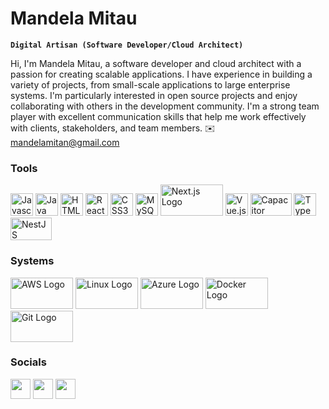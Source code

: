  # Mandela Mitau

**`Digital Artisan (Software Developer/Cloud Architect)`**

Hi, I'm Mandela Mitau, a software developer and cloud architect with a passion for creating scalable applications. I have experience in building a variety of projects, from small-scale applications to large enterprise systems. I'm particularly interested in open source projects and enjoy collaborating with others in the development community. I'm a strong team player with excellent communication skills that help me work effectively with clients, stakeholders, and team members.
✉️ [mandelamitan@gmail.com](mailto:mandelamitan@gmail.com)

### Tools

<p align="left">
<a href="https://developer.mozilla.org/en-US/docs/Web/JavaScript" target="_blank" rel="noreferrer"><img src="https://raw.githubusercontent.com/danielcranney/readme-generator/main/public/icons/skills/javascript-colored.svg" width="36" height="36" alt="Javascript" /></a>
<a href="https://www.oracle.com/java/" target="_blank" rel="noreferrer"><img src="https://raw.githubusercontent.com/danielcranney/readme-generator/main/public/icons/skills/java-colored.svg" width="36" height="36" alt="Java" /></a>
<a href="https://developer.mozilla.org/en-US/docs/Glossary/HTML5" target="_blank" rel="noreferrer"><img src="https://raw.githubusercontent.com/danielcranney/readme-generator/main/public/icons/skills/html5-colored.svg" width="36" height="36" alt="HTML5" /></a>
<a href="https://reactjs.org/" target="_blank" rel="noreferrer"><img src="https://raw.githubusercontent.com/danielcranney/readme-generator/main/public/icons/skills/react-colored.svg" width="36" height="36" alt="React" /></a>
<a href="https://www.w3.org/TR/CSS/#css" target="_blank" rel="noreferrer"><img src="https://raw.githubusercontent.com/danielcranney/readme-generator/main/public/icons/skills/css3-colored.svg" width="36" height="36" alt="CSS3" /></a>
<a href="https://www.mysql.com/" target="_blank" rel="noreferrer"><img src="https://raw.githubusercontent.com/danielcranney/readme-generator/main/public/icons/skills/mysql-colored.svg" width="36" height="36" alt="MySQL" /></a>
<a href="https://nextjs.org/"><img src="https://upload.wikimedia.org/wikipedia/commons/thumb/8/8e/Nextjs-logo.svg/1280px-Nextjs-logo.svg.png" alt="Next.js Logo" width="100" height="50"></a>
<a href="https://vuejs.org/" target="_blank"><img src="https://vuejs.org/images/logo.png" alt="Vue.js" height="36" width="36"></a>
<a href="https://capacitorjs.com/" target="_blank"><img src="https://capacitorjs.com/docs/assets/images/capacitor-index-51336ba21d2a831d216e4d8f6a2ccb9c.png" alt="Capacitor" height="36" width="66.029268276"></a>
<a href="https://www.typescriptlang.org/" target="_blank"><img src="https://seeklogo.com/images/T/typescript-logo-B29A3F462D-seeklogo.com.png" alt="TypeScript" height="36" width="36"></a>
<a href="https://nestjs.com/" target="_blank"><img src="https://nestjs.com/img/logo-small.svg" alt="NestJS" height="36" width="66.029268276"></a>

</p>

### Systems
<p align="left">
<a href="https://aws.amazon.com/"><img src="https://upload.wikimedia.org/wikipedia/commons/thumb/9/93/Amazon_Web_Services_Logo.svg/1280px-Amazon_Web_Services_Logo.svg.png" alt="AWS Logo" width="100" height="50"></a>
<a href="https://www.linuxfoundation.org/"><img src="https://upload.wikimedia.org/wikipedia/commons/thumb/3/35/Tux.svg/1024px-Tux.svg.png" alt="Linux Logo" width="100" height="50"></a>
<a href="https://azure.microsoft.com/"><img src="https://upload.wikimedia.org/wikipedia/commons/thumb/a/a8/Microsoft_Azure_Logo.svg/1280px-Microsoft_Azure_Logo.svg.png" alt="Azure Logo" width="100" height="50"></a>
<a href="https://www.docker.com/"><img src="https://upload.wikimedia.org/wikipedia/commons/thumb/4/4e/Docker_%28container_engine%29_logo.svg/1280px-Docker_%28container_engine%29_logo.svg.png" alt="Docker Logo" width="100" height="50"></a>
<a href="https://git-scm.com/"><img src="https://upload.wikimedia.org/wikipedia/commons/thumb/e/e0/Git-logo.svg/1280px-Git-logo.svg.png" alt="Git Logo" width="100" height="50"></a>


</p>

### Socials

<p align="left"> <a href="https://www.github.com/main-tech" target="_blank" rel="noreferrer"><img src="https://raw.githubusercontent.com/danielcranney/readme-generator/main/public/icons/socials/github.svg" width="32" height="32" /></a> <a href="https://blog.mandelamitau.com/" target="_blank" rel="noreferrer"><img src="https://raw.githubusercontent.com/danielcranney/readme-generator/main/public/icons/socials/hashnode.svg" width="32" height="32" /></a> <a href="https://www.linkedin.com/in/mandela-mitau" target="_blank" rel="noreferrer"><img src="https://raw.githubusercontent.com/danielcranney/readme-generator/main/public/icons/socials/linkedin.svg" width="32" height="32" /></a></p>
